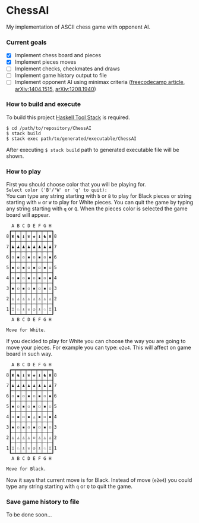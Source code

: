 # ChessAI

My implementation of ASCII chess game with opponent AI.

### Current goals
- [x] Implement chess board and pieces
- [X] Implement pieces moves
- [ ] Implement checks, checkmates and draws
- [ ] Implement game history output to file
- [ ] Implement opponent AI using minimax criteria ([freecodecamp article](https://www.freecodecamp.org/news/simple-chess-ai-step-by-step-1d55a9266977/), [arXiv:1404.1515](https://arxiv.org/abs/1404.1515), [arXiv:1208.1940](https://arxiv.org/abs/1208.1940))

### How to build and execute
To build this project [Haskell Tool Stack](https://github.com/commercialhaskell/stack) is required.  
```
$ cd /path/to/repository/ChessAI
$ stack build  
$ stack exec path/to/generated/executable/ChessAI
```  
After executing `$ stack build` path to generated executable file will be shown.

### How to play
First you should choose color that you will be playing for.  
`Select color ('B'/'W' or 'q' to quit): `  
You can type any string starting with `b` or `B` to play for Black pieces or string starting with `w` or `W` to play for White pieces. You can quit the game by typing any string starting with `q` or `Q`. When the pieces color is selected the game board will appear.  
```
  A B C D E F G H
 ┏━┯━┯━┯━┯━┯━┯━┯━┓
8┃♜│♞│♝│♛│♚│♝│♞│♜┃8
 ┠─┼─┼─┼─┼─┼─┼─┼─┨
7┃♟│♟│♟│♟│♟│♟│♟│♟┃7
 ┠─┼─┼─┼─┼─┼─┼─┼─┨
6┃▫│▪│▫│▪│▫│▪│▫│▪┃6
 ┠─┼─┼─┼─┼─┼─┼─┼─┨
5┃▪│▫│▪│▫│▪│▫│▪│▫┃5
 ┠─┼─┼─┼─┼─┼─┼─┼─┨
4┃▫│▪│▫│▪│▫│▪│▫│▪┃4
 ┠─┼─┼─┼─┼─┼─┼─┼─┨
3┃▪│▫│▪│▫│▪│▫│▪│▫┃3
 ┠─┼─┼─┼─┼─┼─┼─┼─┨
2┃♙│♙│♙│♙│♙│♙│♙│♙┃2
 ┠─┼─┼─┼─┼─┼─┼─┼─┨
1┃♖│♘│♗│♕│♔│♗│♘│♖┃1
 ┗━┷━┷━┷━┷━┷━┷━┷━┛
  A B C D E F G H

Move for White.
```  
If you decided to play for White you can choose the way you are going to move your pieces. For example you can type: `e2e4`. This will affect on game board in such way.   
```
  A B C D E F G H
 ┏━┯━┯━┯━┯━┯━┯━┯━┓
8┃♜│♞│♝│♛│♚│♝│♞│♜┃8
 ┠─┼─┼─┼─┼─┼─┼─┼─┨
7┃♟│♟│♟│♟│♟│♟│♟│♟┃7
 ┠─┼─┼─┼─┼─┼─┼─┼─┨
6┃▫│▪│▫│▪│▫│▪│▫│▪┃6
 ┠─┼─┼─┼─┼─┼─┼─┼─┨
5┃▪│▫│▪│▫│▪│▫│▪│▫┃5
 ┠─┼─┼─┼─┼─┼─┼─┼─┨
4┃▫│▪│▫│▪│♙│▪│▫│▪┃4
 ┠─┼─┼─┼─┼─┼─┼─┼─┨
3┃▪│▫│▪│▫│▪│▫│▪│▫┃3
 ┠─┼─┼─┼─┼─┼─┼─┼─┨
2┃♙│♙│♙│♙│▫│♙│♙│♙┃2
 ┠─┼─┼─┼─┼─┼─┼─┼─┨
1┃♖│♘│♗│♕│♔│♗│♘│♖┃1
 ┗━┷━┷━┷━┷━┷━┷━┷━┛
  A B C D E F G H

Move for Black.
```  
Now it says that current move is for Black. Instead of move (`e2e4`) you could type any string starting with `q` or `Q` to quit the game.   

### Save game history to file
To be done soon...

